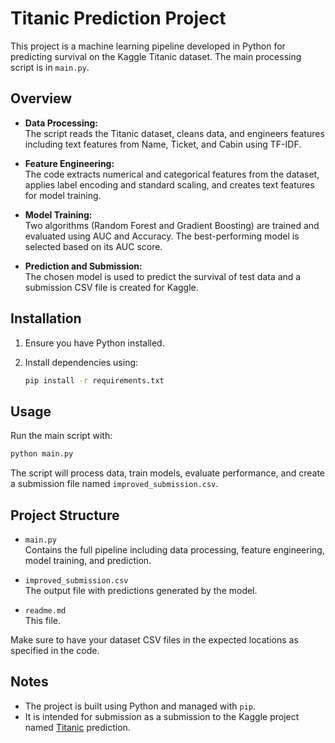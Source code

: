 # Titanic Prediction Project

This project is a machine learning pipeline developed in Python for predicting survival on the Kaggle Titanic dataset. The main processing script is in `main.py`.

## Overview

- **Data Processing:**  
  The script reads the Titanic dataset, cleans data, and engineers features including text features from Name, Ticket, and Cabin using TF-IDF.

- **Feature Engineering:**  
  The code extracts numerical and categorical features from the dataset, applies label encoding and standard scaling, and creates text features for model training.

- **Model Training:**  
  Two algorithms (Random Forest and Gradient Boosting) are trained and evaluated using AUC and Accuracy. The best-performing model is selected based on its AUC score.

- **Prediction and Submission:**  
  The chosen model is used to predict the survival of test data and a submission CSV file is created for Kaggle.

## Installation

1. Ensure you have Python installed.
2. Install dependencies using:

   ```bash
   pip install -r requirements.txt
   ```

## Usage

Run the main script with:

```bash
python main.py
```

The script will process data, train models, evaluate performance, and create a submission file named `improved_submission.csv`.

## Project Structure

- `main.py`  
  Contains the full pipeline including data processing, feature engineering, model training, and prediction.
  
- `improved_submission.csv`  
  The output file with predictions generated by the model.

- `readme.md`  
  This file.

Make sure to have your dataset CSV files in the expected locations as specified in the code.

## Notes

- The project is built using Python and managed with `pip`.
- It is intended for submission as a submission to the Kaggle project named [Titanic](https://www.kaggle.com/competitions/titanic) prediction.